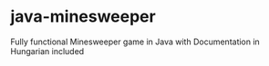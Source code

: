 # java-minesweeper
Fully functional Minesweeper game in Java with
Documentation in Hungarian included
